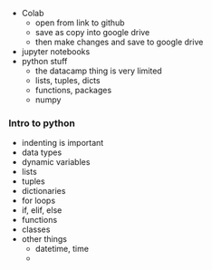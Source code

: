 - Colab
  - open from link to github
  - save as copy into google drive
  - then make changes and save to google drive
- jupyter notebooks
- python stuff
  - the datacamp thing is very limited
  - lists, tuples, dicts
  - functions, packages
  - numpy

### Intro to python
- indenting is important
- data types
- dynamic variables
- lists
- tuples
- dictionaries
- for loops
- if, elif, else
- functions
- classes
- other things
  - datetime, time
  - 